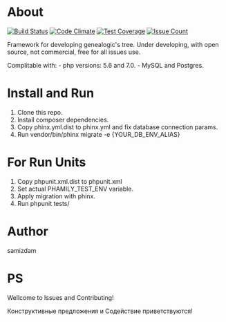 # About

[![Build Status](https://travis-ci.org/samizdam/PhamilyFramework.svg?branch=master)](https://travis-ci.org/samizdam/PhamilyFramework)
[![Code Climate](https://codeclimate.com/github/samizdam/PhamilyFramework/badges/gpa.svg)](https://codeclimate.com/github/samizdam/PhamilyFramework)
[![Test Coverage](https://codeclimate.com/github/samizdam/PhamilyFramework/badges/coverage.svg)](https://codeclimate.com/github/samizdam/PhamilyFramework/coverage)
[![Issue Count](https://codeclimate.com/github/samizdam/PhamilyFramework/badges/issue_count.svg)](https://codeclimate.com/github/samizdam/PhamilyFramework)

Framework for developing genealogic's tree. Under developing, with open source, not commercial, free for all issues use.

Complitable with:
	- php versions: 5.6 and 7.0.
	- MySQL and Postgres. 

# Install and Run

1. Clone this repo. 
2. Install composer dependencies. 
3. Copy phinx.yml.dist to phinx.yml and fix database connection params. 
4. Run vendor/bin/phinx migrate -e {YOUR_DB_ENV_ALIAS}

# For Run Units 

1. Copy phpunit.xml.dist to phpunit.xml
2. Set actual PHAMILY_TEST_ENV variable. 
3. Apply migration with phinx. 
4. Run phpunit tests/ 

# Author 

samizdam

# PS

Wellcome to Issues and Contributing!

Конструктивные предложения и Содействие приветствуются! 
 